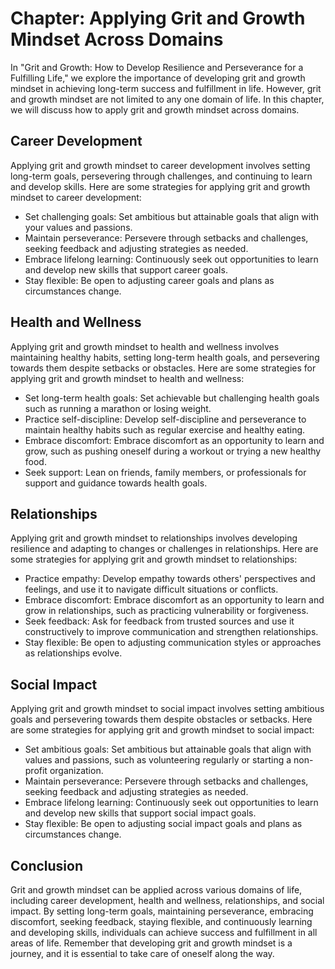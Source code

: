 Chapter: Applying Grit and Growth Mindset Across Domains
========================================================

In "Grit and Growth: How to Develop Resilience and Perseverance for a Fulfilling Life," we explore the importance of developing grit and growth mindset in achieving long-term success and fulfillment in life. However, grit and growth mindset are not limited to any one domain of life. In this chapter, we will discuss how to apply grit and growth mindset across domains.

Career Development
------------------

Applying grit and growth mindset to career development involves setting long-term goals, persevering through challenges, and continuing to learn and develop skills. Here are some strategies for applying grit and growth mindset to career development:

* Set challenging goals: Set ambitious but attainable goals that align with your values and passions.
* Maintain perseverance: Persevere through setbacks and challenges, seeking feedback and adjusting strategies as needed.
* Embrace lifelong learning: Continuously seek out opportunities to learn and develop new skills that support career goals.
* Stay flexible: Be open to adjusting career goals and plans as circumstances change.

Health and Wellness
-------------------

Applying grit and growth mindset to health and wellness involves maintaining healthy habits, setting long-term health goals, and persevering towards them despite setbacks or obstacles. Here are some strategies for applying grit and growth mindset to health and wellness:

* Set long-term health goals: Set achievable but challenging health goals such as running a marathon or losing weight.
* Practice self-discipline: Develop self-discipline and perseverance to maintain healthy habits such as regular exercise and healthy eating.
* Embrace discomfort: Embrace discomfort as an opportunity to learn and grow, such as pushing oneself during a workout or trying a new healthy food.
* Seek support: Lean on friends, family members, or professionals for support and guidance towards health goals.

Relationships
-------------

Applying grit and growth mindset to relationships involves developing resilience and adapting to changes or challenges in relationships. Here are some strategies for applying grit and growth mindset to relationships:

* Practice empathy: Develop empathy towards others' perspectives and feelings, and use it to navigate difficult situations or conflicts.
* Embrace discomfort: Embrace discomfort as an opportunity to learn and grow in relationships, such as practicing vulnerability or forgiveness.
* Seek feedback: Ask for feedback from trusted sources and use it constructively to improve communication and strengthen relationships.
* Stay flexible: Be open to adjusting communication styles or approaches as relationships evolve.

Social Impact
-------------

Applying grit and growth mindset to social impact involves setting ambitious goals and persevering towards them despite obstacles or setbacks. Here are some strategies for applying grit and growth mindset to social impact:

* Set ambitious goals: Set ambitious but attainable goals that align with values and passions, such as volunteering regularly or starting a non-profit organization.
* Maintain perseverance: Persevere through setbacks and challenges, seeking feedback and adjusting strategies as needed.
* Embrace lifelong learning: Continuously seek out opportunities to learn and develop new skills that support social impact goals.
* Stay flexible: Be open to adjusting social impact goals and plans as circumstances change.

Conclusion
----------

Grit and growth mindset can be applied across various domains of life, including career development, health and wellness, relationships, and social impact. By setting long-term goals, maintaining perseverance, embracing discomfort, seeking feedback, staying flexible, and continuously learning and developing skills, individuals can achieve success and fulfillment in all areas of life. Remember that developing grit and growth mindset is a journey, and it is essential to take care of oneself along the way.
